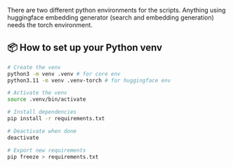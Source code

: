 There are two different python environments for the scripts.  Anything using
huggingface embedding generator (search and embedding generation) needs the
torch environment.

## 📦 How to set up your Python venv

```bash
# Create the venv
python3 -m venv .venv # for core env
python3.11 -m venv .venv-torch # for huggingface env

# Activate the venv
source .venv/bin/activate

# Install dependencies
pip install -r requirements.txt

# Deactivate when done
deactivate

# Export new requirements
pip freeze > requirements.txt